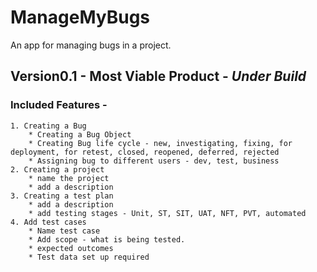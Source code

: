 # ManageMyBugs

An app for managing bugs in a project.

## Version0.1 - Most Viable Product - _Under Build_  

### Included Features -  

    1. Creating a Bug
        * Creating a Bug Object
        * Creating Bug life cycle - new, investigating, fixing, for deployment, for retest, closed, reopened, deferred, rejected
        * Assigning bug to different users - dev, test, business
    2. Creating a project
        * name the project
        * add a description
    3. Creating a test plan
        * add a description
        * add testing stages - Unit, ST, SIT, UAT, NFT, PVT, automated
    4. Add test cases
        * Name test case
        * Add scope - what is being tested.
        * expected outcomes
        * Test data set up required
